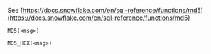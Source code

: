 See [https://docs.snowflake.com/en/sql-reference/functions/md5](https://docs.snowflake.com/en/sql-reference/functions/md5)
```
MD5(<msg>)

MD5_HEX(<msg>)
```
